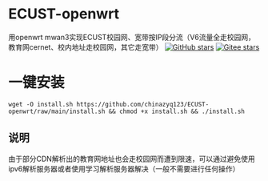 # ECUST-openwrt
用openwrt mwan3实现ECUST校园网、宽带按IP段分流（V6流量全走校园网，教育网cernet、校内地址走校园网，其它走宽带）
<a href='https://github.com/chinazyq123/ECUST-openwrt'><img alt="GitHub stars" src="https://img.shields.io/github/stars/chinazyq123/ECUST-openwrt?logo=github"></a>
[![Gitee stars](https://gitee.com/chinazyq/ECUST-openwrt/badge/star.svg?theme=dark)](https://gitee.com/chinazyq/ECUST-openwrt)  

# 一键安装
```
wget -O install.sh https://github.com/chinazyq123/ECUST-openwrt/raw/main/install.sh && chmod +x install.sh && ./install.sh
```
## 说明
由于部分CDN解析出的教育网地址也会走校园网而遭到限速，可以通过避免使用ipv6解析服务器或者使用学习解析服务器解决（一般不需要进行任何操作）
